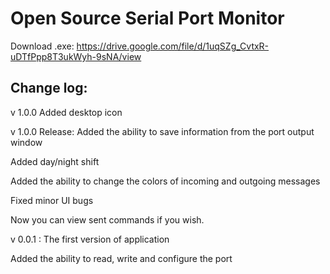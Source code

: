 # Open Source Serial Port Monitor

Download .exe: https://drive.google.com/file/d/1uqSZg_CvtxR-uDTfPpp8T3ukWyh-9sNA/view

## Change log:

v 1.0.0
Added desktop icon

v 1.0.0 Release:
Added the ability to save information from the port output window

Added day/night shift

Added the ability to change the colors of incoming and outgoing messages

Fixed minor UI bugs

Now you can view sent commands if you wish.

v 0.0.1 :
The first version of application

Added the ability to read, write and configure the port

